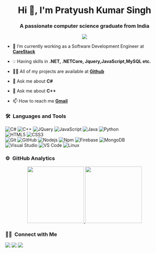 
<h1 align="center">Hi 👋, I'm Pratyush Kumar Singh</h1>
<h3 align="center">A passionate computer science graduate from India</h3>
  
<p align="center">
  <img src="https://gpvc.arturio.dev/allen-turing">
</p>

- 🌱 I’m currently working as a Software Development Engineer at [**CareStack**](https://carestack.com/)

- 💡 Having skills in **.NET, .NETCore, Jquery,JavaScript,MySQL etc.**

- 👨‍💻 All of my projects are available at [**Github**](https://github.com/allen-turing?tab=repositories)

- 💬 Ask me about **C#**
- 💬 Ask me about **C++**

- 📫 How to reach me [**Gmail**](prtshkmr866@gmail.com)


  
### 🛠 &nbsp;Languages and Tools

![C#](https://img.shields.io/badge/-csharp-61DAFB?style=for-the-badge&logo=csharp&logoColor=ffffff)
![C++](https://img.shields.io/badge/C%2B%2B-00599C?style=for-the-badge&logo=c%2B%2B&logoColor=white)
![JQuery](https://img.shields.io/badge/jquery-38B2AC?style=for-the-badge&logo=jquery&logoColor=white)
![JavaScript](https://img.shields.io/badge/-JavaScript-%23F7DF1C?style=for-the-badge&logo=javascript&logoColor=000000&labelColor=%23F7DF1C&color=%23FFCE5A)
![Java](https://img.shields.io/badge/-Java-000?style=for-the-badge&logo=Java)
![Python](http://img.shields.io/badge/-Python-3776AB?style=for-the-badge&logo=python&logoColor=ffffff)
<br>
![HTML5](https://img.shields.io/badge/-HTML5-%23E44D27?style=for-the-badge&logo=html5&logoColor=ffffff)
![CSS3](https://img.shields.io/badge/-CSS3-%231572B6?style=for-the-badge&logo=css3)
<br>
![Git](https://img.shields.io/badge/-Git-%23F05032?style=for-the-badge&logo=git&logoColor=%23ffffff)
![GitHub](https://img.shields.io/badge/-GitHub-181717?style=for-the-badge&logo=github)
![Nodejs](https://img.shields.io/badge/-Nodejs-339933?style=for-the-badge&logo=Node.js&logoColor=ffffff)
![Npm](https://img.shields.io/badge/-npm-CB3837?style=for-the-badge&logo=npm)
![Firebase](https://img.shields.io/badge/-Firebase-FFCA28?style=for-the-badge&logo=firebase&logoColor=ffffff)
![MongoDB](https://img.shields.io/badge/MongoDB-4EA94B?style=for-the-badge&logo=mongodb&logoColor=white)
<br>
![Visual Studio](https://img.shields.io/badge/-Visual%20Studio-800080?style=for-the-badge&logo=visual-studio&logoColor=ffffff)
![VS Code](http://img.shields.io/badge/-VS%20Code-007ACC?style=for-the-badge&logo=visual-studio-code&logoColor=ffffff)
![Linux](http://img.shields.io/badge/-Linux-0078D6?style=for-the-badge&logo=linux&logoColor=ffffff)
<br/>

### ⚙️ &nbsp;GitHub Analytics

<p align="center">
<a href="https://github.com/allen-turing">
  <img height="180em" src="https://github-readme-stats-eight-theta.vercel.app/api?username=allen-turing&show_icons=true&theme=algolia&include_all_commits=true&count_private=true"/>
  <img height="180em" src="https://github-readme-stats-eight-theta.vercel.app/api/top-langs/?username=allen-turing&layout=compact&langs_count=8&theme=algolia"/>
</a>
</p>

### 🤝🏻 &nbsp;Connect with Me

<p>
<a href="https://www.linkedin.com/in/pratyush-kumar-singh007/"><img src="https://img.shields.io/badge/-LinkedIn-blue?style=flat&logo=LinkedIn&logoColor=white"/></a>
<a href="mailto:prtshkmr866@gmail.com"><img src="https://img.shields.io/badge/-Gmail-D14836?style=flat&logo=Gmail&logoColor=white"/></a>
<a href="https://twitter.com/krpratyushsingh"><img src="https://img.shields.io/badge/-Twitter-1877F2?style=flat&logo=Twitter&logoColor=white"/></a>
</p>
